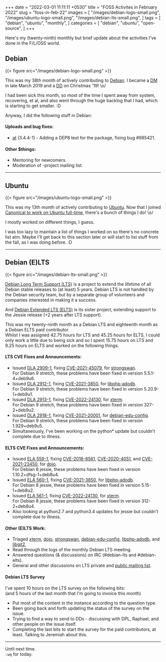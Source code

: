 +++
date = "2022-03-01 11:11:11 +0530"
title = "FOSS Activites in February 2022"
slug = "foss-in-feb-22"
images = [
    "/images/debian-logo-small.png",
    "/images/ubuntu-logo-small.png",
    "/images/debian-lts-small.png",
]
tags = [
    "debian",
    "ubuntu",
    "monthly",
]
categories = [
    "debian",
    "ubuntu",
    "open-source",
]
+++

Here's my (twenty-ninth) monthly but brief update about the activities I've done in the F/L/OSS world.

## Debian
{{< figure src="/images/debian-logo-small.png" >}}

This was my 38th month of actively contributing to [Debian](https://www.debian.org/).
I became a [DM](https://wiki.debian.org/DebianMaintainer) in late March 2019 and a [DD](https://wiki.debian.org/DebianDeveloper) on Christmas '19! \o/

I had been sick this month, so most of the time I spent away from system, recovering, et al,
and also went through the huge backlog that I had, which is starting to get smaller. :D

Anyway, I did the following stuff in Debian:

#### Uploads and bug fixes:

- [at](https://tracker.debian.org/pkg/at) (3.4.4-1) - Adding a DEP8 test for the package, fixing bug #985421.

#### Other $things:

- Mentoring for newcomers.
- Moderation of -project mailing list.

---

## Ubuntu
{{< figure src="/images/ubuntu-logo-small.png" >}}

This was my 13th month of actively contributing to [Ubuntu](https://ubuntu.com/about).
Now that I joined [Canonical to work on Ubuntu full-time](https://utkarsh2102.com/posts/hello-canonical/), there's a bunch of things I do! \o/

I mostly worked on different things, I guess.

I was too lazy to maintain a list of things I worked on so there's
no concrete list atm. Maybe I'll get back to this section later or
will start to list stuff from the fall, as I was doing before. :D

---

## Debian (E)LTS
{{< figure src="/images/debian-lts-small.png" >}}

[Debian Long Term Support (LTS)](https://www.freexian.com/en/services/debian-lts.html) is a project to extend the lifetime of all Debian stable releases to (at least) 5 years. Debian LTS is not handled by the Debian security team, but by a separate group of volunteers and companies interested in making it a success.  

And [Debian Extended LTS (ELTS)](https://deb.freexian.com/extended-lts) is its sister project, extending support to the Jessie release (+2 years after LTS support).

This was my twenty-ninth month as a Debian LTS and eighteenth month as a Debian ELTS paid contributor.  
Whilst I was assigned 42.75 hours for LTS and 45.25 hours for ELTS, I could only work a little due to being sick and so
I spent 15.75 hours on LTS and 9.25 hours on ELTS and worked on the following things:  

#### LTS CVE Fixes and Announcements:

- Issued [DLA 2909-1](https://lists.debian.org/debian-lts-announce/2022/02/msg00003.html), fixing [CVE-2021-45079](https://security-tracker.debian.org/tracker/CVE-2021-45079), for [strongswan](https://tracker.debian.org/pkg/strongswan).  
  For Debian 9 stretch, these problems have been fixed in version 5.5.1-4+deb9u6.
- Issued [DLA 2912-1](https://lists.debian.org/debian-lts-announce/2022/02/msg00006.html), fixing [CVE-2021-3850](https://security-tracker.debian.org/tracker/CVE-2021-3850), for [libphp-adodb](https://tracker.debian.org/pkg/libphp-adodb).  
  For Debian 9 stretch, these problems have been fixed in version 5.20.9-1+deb9u1.
- Issued [DLA 2913-1](https://lists.debian.org/debian-lts-announce/2022/02/msg00007.html), fixing [CVE-2022-24130](https://security-tracker.debian.org/tracker/CVE-2022-24130), for [xterm](https://tracker.debian.org/pkg/xterm).  
  For Debian 9 stretch, these problems have been fixed in version 327-2+deb9u2.
- Issued [DLA 2918-1](https://lists.debian.org/debian-lts-announce/2022/02/msg00012.html), fixing [CVE-2021-20001](https://security-tracker.debian.org/tracker/CVE-2021-20001), for [debian-edu-config](https://tracker.debian.org/pkg/debian-edu-config).  
  For Debian 9 stretch, these problems have been fixed in version 1.929+deb9u5.
- Simultaneously, I've been working on the python* update but couldn't complete due to illness.

#### ELTS CVE Fixes and Announcements:

- Issued [ELA 559-1](https://deb.freexian.com/extended-lts/updates/ela-559-1-dojo/), fixing [CVE-2018-6561](https://security-tracker.debian.org/tracker/CVE-2018-6561), [CVE-2020-4051](https://security-tracker.debian.org/tracker/CVE-2020-4051), and [CVE-2021-23450](https://security-tracker.debian.org/tracker/CVE-2021-23450), for [dojo](https://tracker.debian.org/pkg/dojo).  
  For Debian 8 jessie, these problems have been fixed in version 1.10.2+dfsg-1+deb8u4.
- Issued [ELA 560-1](https://deb.freexian.com/extended-lts/updates/ela-560-1-libphp-adodb/), fixing [CVE-2021-3850](https://security-tracker.debian.org/tracker/CVE-2021-3850), for [libphp-adodb](https://tracker.debian.org/pkg/libphp-adodb).  
  For Debian 8 jessie, these problems have been fixed in version 5.15-1+deb8u2.
- Issued [ELA 561-1](https://deb.freexian.com/extended-lts/updates/ela-561-1-xterm/), fixing [CVE-2022-24130](https://security-tracker.debian.org/tracker/CVE-2022-24130), for [xterm](https://tracker.debian.org/pkg/xterm).  
  For Debian 8 jessie, these problems have been fixed in version 312-2+deb8u4.
- Also looking at python2.7 and python3.4 updates for jessie but couldn't complete due to illness.

#### Other (E)LTS Work:

- Triaged [xterm](https://tracker.debian.org/pkg/xterm),
[dojo](https://tracker.debian.org/pkg/dojo),
[strongswan](https://tracker.debian.org/pkg/strongswan),
[debian-edu-config](https://tracker.debian.org/pkg/debian-edu-config),
[libphp-adodb](https://tracker.debian.org/pkg/libphp-adodb), and
[libgit2](https://tracker.debian.org/pkg/libgit2),
- Read through the logs of the monthly Debian LTS meeting.
- Answered questions (& discussions) on IRC (#debian-lts and #debian-elts).
- General and other discussions on LTS private and [public mailing list](https://lists.debian.org/debian-lts/2022/02/threads.html).

#### Debian LTS Survey

I've spent 10 hours on the LTS survey on the following bits:  
(and 5 hours of the last month that I'm going to invoice this month)
- Put most of the content in the instance according to the question type.
- Been going back and forth updating the status of the survey on the issue.
- Trying to find a way to send to DDs - discussing with DPL, Raphael, and other people on the issue itself.
- Completing the last bits to start the survey for the paid contributors, at least. Talking to Jeremiah about this.

---

Until next time.  
`:wq` for today.
